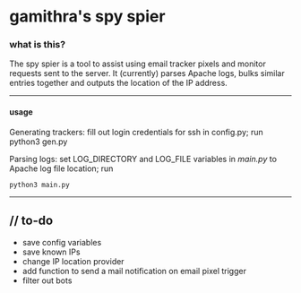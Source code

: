 # gamithra's spy spier

### what is this?
The spy spier is a tool to assist using email tracker pixels and monitor requests sent to the server. It (currently) parses Apache logs, bulks similar entries together and outputs the location of the IP address.


----
#### usage
Generating trackers: fill out login credentials for ssh in config.py; run
    python3 gen.py

Parsing logs: set LOG\_DIRECTORY and LOG\_FILE variables in _main.py_ to Apache log file location; run

    python3 main.py

----

## // to-do
* save config variables
* save known IPs
* change IP location provider
* add function to send a mail notification on email pixel trigger
* filter out bots
